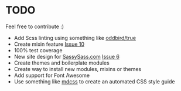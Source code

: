 # TODO

Feel free to contribute :)

* Add Scss linting using something like [oddbird/true](https://github.com/oddbird/true)
* Create mixin feature [Issue 10](https://github.com/ryanburgess/sassysass/issues/10)
* 100% test coverage
* New site design for [SassySass.com](http://sassysass.com) [Issue 6](https://github.com/ryanburgess/sassysass/issues/6)
* Create themes and boilerplate modules
* Create way to install new modules, mixins or themes
* Add support for Font Awesome
* Use something like [mdcss](https://github.com/jonathantneal/mdcss-theme-github) to create an automated CSS style guide